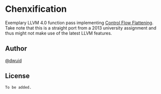 # Chenxification

Exemplary LLVM 4.0 function pass implementing
[Control Flow Flattening](https://pdfs.semanticscholar.org/6125/fa88ab17c8e2879482e10f0028ab3f681524.pdf).
Take note that this is a straight port from a 2013 university assignment and
thus might not make use of the latest LLVM features.

## Author
[@dwuid](https://twitter.com/dwuid)

## License
```
To be added.
```

